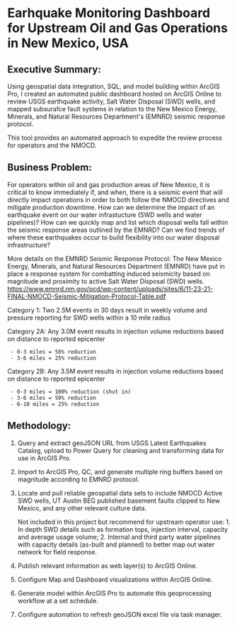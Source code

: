 # Earhquake Monitoring Dashboard for Upstream Oil and Gas Operations in New Mexico, USA

## **Executive Summary:**

Using geospatial data integration, SQL, and model building within ArcGIS Pro, I created an automated public dashboard hosted on ArcGIS Online to review USGS earthquake activity, Salt Water Disposal (SWD) wells, and mapped subsurafce fault systems in relation to the New Mexico Energy, Minerals, and Natural Resources Department's (EMNRD) seismic response protocol.

This tool provides an automated approach to expedite the review process for operators and the NMOCD.


## **Business Problem:**

For operators within oil and gas production areas of New Mexico, it is critical to know immediately if, and when, there is a seismic event that will directly impact operations in order to both follow the NMOCD directives and mitigate production downtime. 
How can we determine the impact of an earthquake event on our water infrastucture (SWD wells and water pipelines)? 
How can we quickly map and list which disposal wells fall within the seismic response areas outlined by the EMNRD?
Can we find trends of where these earthquakes occur to build flexibility into our water disposal infrastructure?


More details on the EMNRD Seismic Response Protocol:
The New Mexico Energy, Minerals, and Natural Resources Department (EMNRD) have put in place a response system for combatting induced seismicity based on magnitude and proximity to active Salt Water Disposal (SWD) wells.
https://www.emnrd.nm.gov/ocd/wp-content/uploads/sites/6/11-23-21-FINAL-NMOCD-Seismic-Mitigation-Protocol-Table.pdf

  Category 1: Two 2.5M events in 30 days result in weekly volume and pressure reporting for SWD wells within a 10 mile radius
 
  Category 2A: Any 3.0M event results in injection volume reductions based on distance to reported epicenter 
  
     - 0-3 miles = 50% reduction 
     - 3-6 miles = 25% reduction
 
  Category 2B: Any 3.5M event results in injection volume reductions based on distance to reported epicenter 
  
     - 0-3 miles = 100% reduction (shut in) 
     - 3-6 miles = 50% reduction 
     - 6-10 miles = 25% reduction

 

## **Methodology:**
1. Query and extract geoJSON URL from USGS Latest Earthquakes Catalog, upload to Power Query for cleaning and transforming data for use in ArcGIS Pro.

2. Import to ArcGIS Pro, QC, and generate multiple ring buffers based on magnitude according to EMNRD protocol.

3. Locate and pull reliable geospatial data sets to include NMOCD Active SWD wells, UT Austin BEG published basement faults clipped to New Mexico, and any other relevant culture data.
   
     Not included in this project but recommend for upstream operator use: 1. In depth SWD details such as formation tops, injection interval, capacity and average usage volume; 2. Internal and third party water pipelines with capacity details (as-built and planned) to better map out water network for field response.

4. Publish relevant information as web layer(s) to ArcGIS Online.
   
5. Configure Map and Dashboard visualizations within ArcGIS Online.
   
6. Generate model within ArcGIS Pro to automate this geoprocessing workflow at a set schedule.

7. Configure automation to refresh geoJSON excel file via task manager.

   
